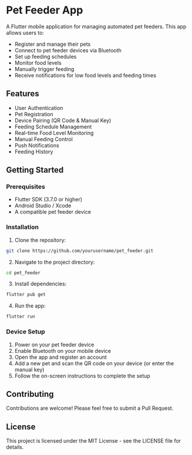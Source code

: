 # Pet Feeder App

A Flutter mobile application for managing automated pet feeders. This app allows users to:

- Register and manage their pets
- Connect to pet feeder devices via Bluetooth
- Set up feeding schedules
- Monitor food levels
- Manually trigger feeding
- Receive notifications for low food levels and feeding times

## Features

- User Authentication
- Pet Registration
- Device Pairing (QR Code & Manual Key)
- Feeding Schedule Management
- Real-time Food Level Monitoring
- Manual Feeding Control
- Push Notifications
- Feeding History

## Getting Started

### Prerequisites

- Flutter SDK (3.7.0 or higher)
- Android Studio / Xcode
- A compatible pet feeder device

### Installation

1. Clone the repository:
```bash
git clone https://github.com/yourusername/pet_feeder.git
```

2. Navigate to the project directory:
```bash
cd pet_feeder
```

3. Install dependencies:
```bash
flutter pub get
```

4. Run the app:
```bash
flutter run
```

### Device Setup

1. Power on your pet feeder device
2. Enable Bluetooth on your mobile device
3. Open the app and register an account
4. Add a new pet and scan the QR code on your device (or enter the manual key)
5. Follow the on-screen instructions to complete the setup

## Contributing

Contributions are welcome! Please feel free to submit a Pull Request.

## License

This project is licensed under the MIT License - see the LICENSE file for details.
